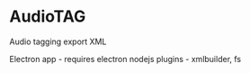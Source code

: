 # AudioTAG
Audio tagging export XML


Electron app - requires electron
nodejs plugins - xmlbuilder, fs
